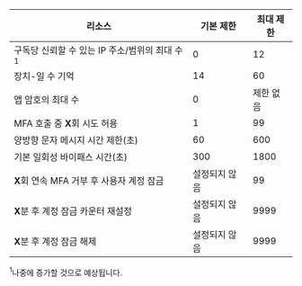 리소스|기본 제한|최대 제한
---|---|---
구독당 신뢰할 수 있는 IP 주소/범위의 최대 수</a><sup>1</sup>|0|12
장치-일 수 기억|14|60
앱 암호의 최대 수|0|제한 없음
MFA 호출 중 **X**회 시도 허용|1|99
양방향 문자 메시지 시간 제한(초)|60|600
기본 일회성 바이패스 시간(초)|300|1800
**X**회 연속 MFA 거부 후 사용자 계정 잠금|설정되지 않음|99
**X**분 후 계정 잠금 카운터 재설정|설정되지 않음|9999
**X**분 후 계정 잠금 해제|설정되지 않음|9999


<sup>1</sup>나중에 증가할 것으로 예상됩니다.

<!---HONumber=Oct15_HO3-->